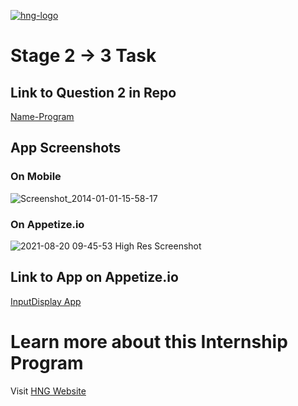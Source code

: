 [![hng-logo](https://user-images.githubusercontent.com/72774774/130220078-ae5ea593-d635-481b-9bbd-656e0f54aa14.png)](https://hng.tech/)

# Stage 2 -> 3 Task

## Link to Question 2 in Repo
[Name-Program](https://github.com/bosunolaide/zuri_hng_input-display_app/tree/main/Name-Program)

## App Screenshots
### On Mobile
![Screenshot_2014-01-01-15-58-17](https://user-images.githubusercontent.com/72774774/130215812-1f56391e-ed6e-4a2f-8091-ed7d44b7858a.png)
### On Appetize.io
![2021-08-20 09-45-53 High Res Screenshot](https://user-images.githubusercontent.com/72774774/130217639-246c7528-6b19-4234-a7ac-bfcb621f68cb.png)

## Link to App on Appetize.io
[InputDisplay App](https://appetize.io/app/b0njk3pq9z8mk9cc4fhxb9pex8?device=nexus5&scale=75&orientation=portrait&osVersion=8.1)

# Learn more about this Internship Program
Visit [HNG Website](https://hng.tech/)




